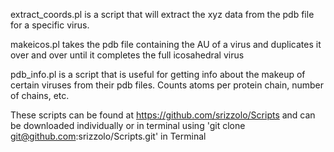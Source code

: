 extract_coords.pl is a script that will extract the xyz data from the pdb file for a specific virus.

makeicos.pl takes the pdb file containing the AU of a virus and duplicates it over and over until it completes the full icosahedral virus

pdb_info.pl is a script that is useful for getting info about the makeup of certain viruses from their pdb files. Counts atoms per protein chain, number of chains, etc. 

These scripts can be found at https://github.com/srizzolo/Scripts and can be downloaded individually or in terminal using 'git clone git@github.com:srizzolo/Scripts.git' in Terminal
